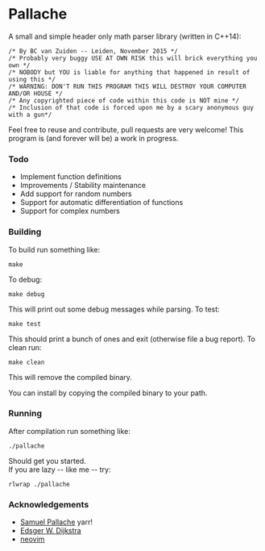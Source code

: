 # Pallache
A small and simple header only math parser library (written in C++14):
```
/* By BC van Zuiden -- Leiden, November 2015 */
/* Probably very buggy USE AT OWN RISK this will brick everything you own */
/* NOBODY but YOU is liable for anything that happened in result of using this */
/* WARNING: DON'T RUN THIS PROGRAM THIS WILL DESTROY YOUR COMPUTER AND/OR HOUSE */
/* Any copyrighted piece of code within this code is NOT mine */
/* Inclusion of that code is forced upon me by a scary anonymous guy with a gun*/
```
Feel free to reuse and contribute, pull requests are very welcome!
This program is (and forever will be) a work in progress.

### Todo
* Implement function definitions 
* Improvements / Stability maintenance 
* Add support for random numbers
* Support for automatic differentiation of functions 
* Support for complex numbers

### Building
To build run something like:
```
make
```
To debug:
```
make debug
```
This will print out some debug messages while parsing.
To test:
```
make test
```
This should print a bunch of ones and exit (otherwise file a bug report).
To clean run:
```
make clean
```
This will remove the compiled binary.

You can install by copying the compiled binary to your path.

### Running
After compilation run something like:
```
./pallache 
```
Should get you started.  
If you are lazy -- like me -- try:
```
rlwrap ./pallache
```

### Acknowledgements
* [Samuel Pallache](https://en.wikipedia.org/wiki/Samuel_Pallache) yarr!
* [Edsger W. Dijkstra](https://en.wikipedia.org/wiki/Edsger_W._Dijkstra)
* [neovim](https://neovim.io)
